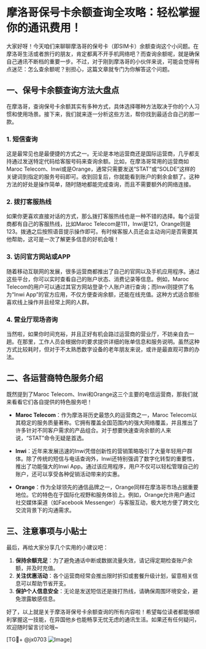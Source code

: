 # 摩洛哥保号卡余额查询全攻略：轻松掌握你的通讯费用！

大家好呀！今天咱们来聊聊摩洛哥的保号卡（即SIM卡）余额查询这个小问题。在摩洛哥生活或者旅行的朋友，肯定都离不开手机网络吧？而查询余额呢，就是确保自己通讯不断档的重要一步。不过，对于刚到摩洛哥的小伙伴来说，可能会觉得有点迷茫：怎么查余额呢？别担心，这篇文章就专门为你解答这个问题。

## 一、保号卡余额查询方法大盘点

在摩洛哥，查询保号卡余额其实有多种方式，具体选择哪种方法取决于你的个人习惯和使用场景。接下来，我们就来逐一分析这些方法，帮你找到最适合自己的那一款。

### 1. **短信查询**
这是最常见也是最便捷的方式之一。无论是本地运营商还是国际运营商，几乎都支持通过发送特定代码给客服号码来查询余额。比如，在摩洛哥常用的运营商如Maroc Telecom、Inwi或是Orange，通常只需要发送“STAT”或“SOLDE”这样的关键词到指定的服务号码即可。收到回复后，你就能看到账户的剩余金额了。这种方法的好处是操作简单，随时随地都能完成查询，而且不需要额外的网络连接。

### 2. **拨打客服热线**
如果你更喜欢直接对话的方式，那么拨打客服热线也是一种不错的选择。每个运营商都有自己的客服热线，比如Maroc Telecom是111，Inwi是121，Orange则是123。拨通之后按照语音提示操作即可。有时候客服人员还会主动询问是否需要其他帮助，这可是一次了解更多信息的好机会哦！

### 3. **访问官方网站或APP**
随着移动互联网的发展，很多运营商都推出了自己的官网以及手机应用程序。通过这些平台，你可以实时查看自己的账户状态、消费记录等信息。例如，Maroc Telecom的用户可以通过其官方网站登录个人账户进行查询；而Inwi则提供了名为“Inwi App”的官方应用，不仅方便查询余额，还能在线充值。这种方式适合那些喜欢线上操作并且经常上网的人群。

### 4. **营业厅现场咨询**
当然啦，如果你时间充裕，并且正好有机会路过运营商的营业厅，不妨亲自去一趟。在那里，工作人员会根据你的要求提供详细的账单信息和服务说明。虽然这种方式比较耗时，但对于不太熟悉数字设备的老年朋友来说，或许是最直观可靠的办法。

## 二、各运营商特色服务介绍

既然提到了Maroc Telecom、Inwi和Orange这三个主要的电信运营商，那我们就来看看它们各自提供的特色服务吧！

- **Maroc Telecom**：作为摩洛哥历史最悠久的运营商之一，Maroc Telecom以其稳定的服务质量著称。它拥有覆盖全国范围内的强大网络覆盖，并且推出了许多针对不同客户需求的产品组合。对于想要快速查询余额的人来说，“STAT”命令无疑是首选。
  
- **Inwi**：近年来发展迅速的Inwi凭借创新性的营销策略吸引了大量年轻用户群体。除了传统的短信与电话查询外，Inwi还特别强调了数字化转型的重要性，推出了功能强大的Inwi App。通过该应用程序，用户不仅可以轻松管理自己的账户，还可以享受各种促销活动带来的实惠。

- **Orange**：作为全球领先的通信品牌之一，Orange同样在摩洛哥市场占据重要地位。它的特色在于国际化视野和服务体验上。例如，Orange允许用户通过社交媒体渠道（如Facebook Messenger）与客服互动，极大地方便了跨文化交流背景下的沟通需求。

## 三、注意事项与小贴士

最后，再给大家分享几个实用的小建议吧：

1. **保持余额充足**：为了避免通话中断或数据流量失效，请记得定期检查账户余额，并及时充值。
2. **关注优惠活动**：各个运营商经常会推出限时折扣或套餐升级计划，留意相关信息可以帮助节省开支。
3. **保护个人信息安全**：无论是发送短信还是拨打热线，请确保周围环境安全，避免泄露敏感信息。

好了，以上就是关于摩洛哥保号卡余额查询的所有内容啦！希望每位读者都能够顺利掌握这一技能，在异国他乡也能畅享无忧无虑的通讯生活。如果还有任何疑问，欢迎随时留言讨论哦~

[TG💪+ @jx0703 ![Image](https://github.com/user-attachments/assets/dbca1d08-cadb-493c-b0ec-ad6f7a83f270)]
